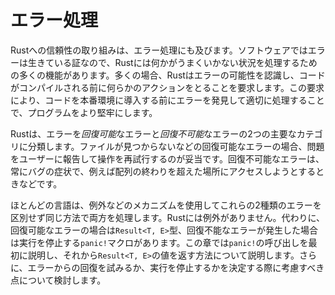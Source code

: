 # エラー処理

Rustへの信頼性の取り組みは、エラー処理にも及びます。ソフトウェアではエラーは生きている証なので、Rustには何かがうまくいかない状況を処理するための多くの機能があります。多くの場合、Rustはエラーの可能性を認識し、コードがコンパイルされる前に何らかのアクションをとることを要求します。この要求により、コードを本番環境に導入する前にエラーを発見して適切に処理することで、プログラムをより堅牢にします。

Rustは、エラーを*回復可能*なエラーと*回復不可能*なエラーの2つの主要なカテゴリに分類します。ファイルが見つからないなどの回復可能なエラーの場合、問題をユーザーに報告して操作を再試行するのが妥当です。回復不可能なエラーは、常にバグの症状で、例えば配列の終わりを超えた場所にアクセスしようとするときなどです。

ほとんどの言語は、例外などのメカニズムを使用してこれらの2種類のエラーを区別せず同じ方法で両方を処理します。Rustには例外がありません。代わりに、回復可能なエラーの場合は`Result<T, E>`型、回復不能なエラーが発生した場合は実行を停止する`panic!`マクロがあります。この章では`panic!`の呼び出しを最初に説明し、それから`Result<T, E>`の値を返す方法について説明します。さらに、エラーからの回復を試みるか、実行を停止するかを決定する際に考慮すべき点について検討します。